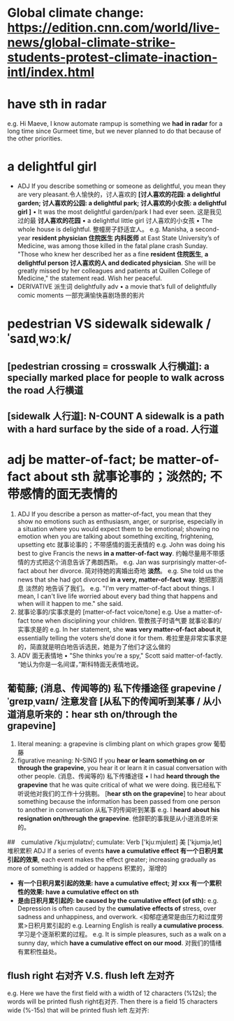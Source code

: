 # Global climate change: https://edition.cnn.com/world/live-news/global-climate-strike-students-protest-climate-inaction-intl/index.html

# have sth in radar
e.g. Hi Maeve, I know automate rampup is something we **had in radar** for a long time since Gurmeet time, but we never planned to do that because of the other priorities.

# a delightful girl
* ADJ If you describe something or someone as delightful, you mean they are very pleasant.令人愉快的，讨人喜欢的  **[讨人喜欢的花园: a delightful garden;  讨人喜欢的公园: a delightful park; 讨人喜欢的小女孩: a delightful girl ]**
• It was the most delightful garden/park I had ever seen.  这是我见过的最 **讨人喜欢的花园**
• a delightful little girl 讨人喜欢的小女孩
• The whole house is delightful. 整幢房子舒适宜人。
e.g. Manisha, a second-year **resident physician 住院医生 内科医师** at East State University’s of Medicine, was among those killed in the fatal plane crash Sunday. "Those who knew her described her as a fine **resident 住院医生**, **a delightful person 讨人喜欢的人 and dedicated physician**. She will be greatly missed by her colleagues and patients at Quillen College of Medicine," the statement read. Wish her peaceful.
* DERIVATIVE 派生词 delightfully adv
• a movie that’s full of delightfully comic moments 一部充满愉快喜剧场景的影片

# pedestrian  VS  sidewalk sidewalk /ˈsaɪdˌwɔːk/
## [pedestrian crossing = crosswalk 人行横道]: a specially marked place for people to walk across the road 人行横道
## [sidewalk 人行道]: N-COUNT A sidewalk is a path with a hard surface by the side of a road. 人行道

# adj be matter-of-fact; be matter-of-fact about sth 就事论事的；淡然的; 不带感情的面无表情的
1. ADJ If you describe a person as matter-of-fact, you mean that they show no emotions such as enthusiasm, anger, or surprise, especially in a situation where you would expect them to be emotional; showing no emotion when you are talking about something exciting, frightening, upsetting etc 就事论事的；不带感情的面无表情的
e.g. John was doing his best to give Francis the news **in a matter-of-fact way**.  约翰尽量用不带感情的方式把这个消息告诉了弗朗西斯。
e.g. Jan was surprisingly matter-of-fact about her divorce. 简对待她的离婚出奇地 **淡然**。
e.g. She told us the news that she had got divorced **in a very, matter-of-fact way**. 她把那消息 淡然的 地告诉了我们。
e.g. "I'm very matter-of-fact about things. I mean, I can't live life worried about every bad thing that happens and when will it happen to me." she said.
2. 就事论事的/实事求是的 [matter-of-fact voice/tone]
e.g. Use a matter-of-fact tone when disciplining your children. 管教孩子时语气要 就事论事的/实事求是的
e.g. In her statement, she **was very matter-of-fact about it**, essentially telling the voters she’d done it for them. 希拉里是非常实事求是的，简直就是明白地告诉选民，她是为了他们才这么做的
2. ADV 面无表情地
•  "She thinks you're a spy," Scott said matter-of-factly.  “她认为你是一名间谍，”斯科特面无表情地说。

## 葡萄藤; (消息、传闻等的) 私下传播途径 grapevine /ˈɡreɪpˌvaɪn/  注意发音 [**从私下的传闻听到某事 / 从小道消息听来的：hear sth on/through the grapevine**]
1. literal meaning: a grapevine is climbing plant on which grapes grow 葡萄藤
2. figurative meaning: N-SING If you **hear or learn something on or through the grapevine**, you hear it or learn it in casual conversation with other people. (消息、传闻等的) 私下传播途径
•  I had **heard through the grapevine** that he was quite critical of what we were doing.  我已经私下听说他对我们的工作十分挑剔。
[**hear sth on the grapevine**] to hear about something because the information has been passed from one person to another in conversation 从私下的传闻听到某事
e.g. I **heard about his resignation on/through the grapevine**. 他辞职的事我是从小道消息听来的。

##　cumulative /ˈkjuːmjʊlətɪv/; cumulate: Verb ['kjuːmjʊleɪt]  美 ['kjʊmjə,let] 堆积累积
ADJ If a series of events **have a cumulative effect 有一个日积月累引起的效果**, each event makes the effect greater; increasing gradually as more of something is added or happens 积累的，渐增的
* **有一个日积月累引起的效果: have a cumulative effect; 对 xxx 有一个累积性的效果: have a cumulative effect on sth**
* **是由<xxx>日积月累引起的: be caused by the cumulative effect (of sth):**
e.g. Depression is often caused by the **cumulative effects of** stress, over sadness and unhappiness, and overwork. <抑郁症通常是由压力和过度劳累>日积月累引起的
e.g. Learning English is really **a cumulative process**. 学习是个逐渐积累的过程。
e.g. It is simple pleasures, such as a walk on a sunny day, which **have a cumulative effect on our mood**.  对我们的情绪 有累积性益处。

## flush right 右对齐 V.S. flush left 左对齐
e.g.  Here we have the first field with a width of 12 characters (%12s); the words will be printed flush right右对齐. Then there is a field 15 characters wide (%-15s) that will be printed flush left 左对齐:
